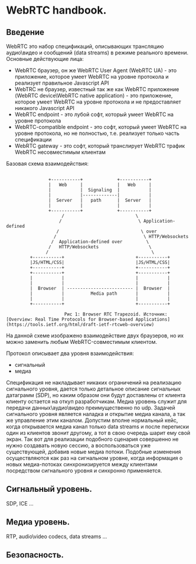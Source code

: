 # WebRTC handbook.

## Введение

WebRTC это набор спецификаций, описывающих трансляцию аудио\видео и сообщений (data streams) в режиме реального времени. Основные действующие лица:

* WebRTC браузер, он же WebRTC User Agent (WebRTC UA) - это приложение, которое умеет WebRTC на уровне протокола и реализует правильное Javascript API
* WebTRC не браузер, известный так же как WebRTC приложение (WebRTC device\WebRTC native application) - это приложение, которое умеет WebRTC на уровне протокола и не предоставляет никакого Javascript API
* WebRTC endpoint - это лубой софт, который умеет WebRTC на уровне протокола
* WebRTC-compatible endpoint - это софт, который умеет WebRTC на уровне протокола, но не полностью, т.е. реализует только часть спецификации
* WebRTC gateway - это софт, который транслирует WebRTC трафик WebRTC несовместимым клиентам

Базовая схема взаимодействия:

```

                +-----------+             +-----------+
                |   Web     |             |   Web     |
                |           |  Signaling  |           |
                |           |-------------|           |
                |  Server   |   path      |  Server   |
                |           |             |           |
                +-----------+             +-----------+
                     /                           \
                    /                             \ Application-defined
                   /                               \ over
                  /                                 \ HTTP/Websockets
                 /  Application-defined over         \
                /   HTTP/Websockets                   \
               /                                       \
         +-----------+                           +-----------+
         |JS/HTML/CSS|                           |JS/HTML/CSS|
         +-----------+                           +-----------+
         +-----------+                           +-----------+
         |           |                           |           |
         |           |                           |           |
         |  Browser  | ------------------------- |  Browser  |
         |           |          Media path       |           |
         |           |                           |           |
         +-----------+                           +-----------+

                      Рис 1: Browser RTC Trapezoid. Источник: [Overview: Real Time Protocols for Browser-based Applications](https://tools.ietf.org/html/draft-ietf-rtcweb-overview)
```

На данной схеме изображено взаимодействие двух браузеров, но их можно заменить любым WebRTC-совместимым клиентом.

Протокол опиcывает два уровня взаимодействия:

* сигнальный
* медиа

Спецификация не накладывает никаких ограничений на реализацию сигнального уровня, дается только детальное описание сигнальных датаграмм (SDP), но каким образом они будут доставлены от клиента клиенту остается на откуп разработчикам. Медиа уровень служит для передачи данных\аудио\видео преимущественно по udp. Задачей сигнального уровня является наладка и открытие медиа канала, а так же управление этим каналом. Допустим вполне нормальный кейс, когда открывается медиа канал только data streams и после переписки один из клиентов звонит другому, а тот в свою очередь шарит ему свой экран. Так вот для реализации подобного сценария совершенно не нужно создавать новую сессию, а воспользоваться уже существующей, добавив новые медиа потоки. Подобные изменения осуществляются как раз на сигнальном уровне, когда информация о новых медиа-потоках синхронизируется между клиентами посредством сигнального уровня и синхронно применяется.

## Сигнальный уровень.
SDP, ICE ...

## Медиа уровень.
 RTP, audio\video codecs, data streams ...

## Безопасность.


